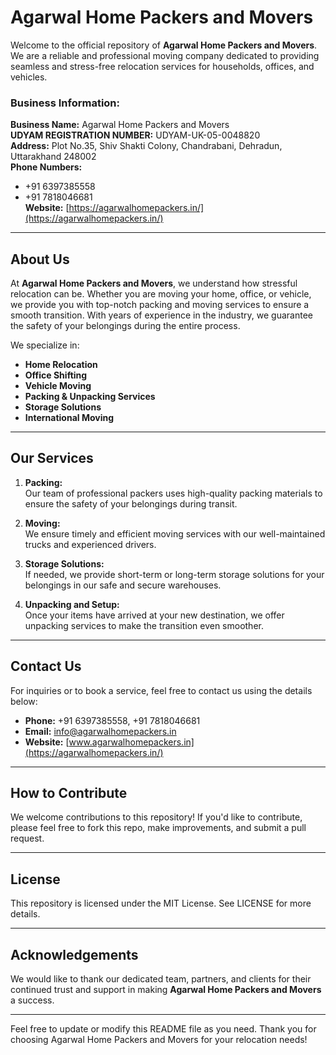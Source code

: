 # Agarwal Home Packers and Movers

Welcome to the official repository of **Agarwal Home Packers and Movers**. We are a reliable and professional moving company dedicated to providing seamless and stress-free relocation services for households, offices, and vehicles. 

### Business Information:

**Business Name:** Agarwal Home Packers and Movers  
**UDYAM REGISTRATION NUMBER:** UDYAM-UK-05-0048820  
**Address:** Plot No.35, Shiv Shakti Colony, Chandrabani, Dehradun, Uttarakhand 248002  
**Phone Numbers:**  
- +91 6397385558  
- +91 7818046681  
**Website:** [https://agarwalhomepackers.in/](https://agarwalhomepackers.in/)

---

## About Us

At **Agarwal Home Packers and Movers**, we understand how stressful relocation can be. Whether you are moving your home, office, or vehicle, we provide you with top-notch packing and moving services to ensure a smooth transition. With years of experience in the industry, we guarantee the safety of your belongings during the entire process.

We specialize in:
- **Home Relocation**
- **Office Shifting**
- **Vehicle Moving**
- **Packing & Unpacking Services**
- **Storage Solutions**
- **International Moving**

---

## Our Services

1. **Packing:**  
   Our team of professional packers uses high-quality packing materials to ensure the safety of your belongings during transit.

2. **Moving:**  
   We ensure timely and efficient moving services with our well-maintained trucks and experienced drivers.

3. **Storage Solutions:**  
   If needed, we provide short-term or long-term storage solutions for your belongings in our safe and secure warehouses.

4. **Unpacking and Setup:**  
   Once your items have arrived at your new destination, we offer unpacking services to make the transition even smoother.

---

## Contact Us

For inquiries or to book a service, feel free to contact us using the details below:

- **Phone:** +91 6397385558, +91 7818046681
- **Email:** info@agarwalhomepackers.in
- **Website:** [www.agarwalhomepackers.in](https://agarwalhomepackers.in/)

---

## How to Contribute

We welcome contributions to this repository! If you'd like to contribute, please feel free to fork this repo, make improvements, and submit a pull request. 

---

## License

This repository is licensed under the MIT License. See LICENSE for more details.

---

## Acknowledgements

We would like to thank our dedicated team, partners, and clients for their continued trust and support in making **Agarwal Home Packers and Movers** a success.

---

Feel free to update or modify this README file as you need. Thank you for choosing Agarwal Home Packers and Movers for your relocation needs!

